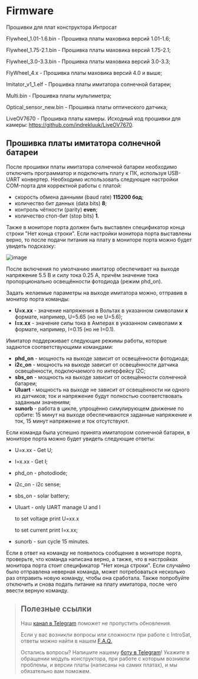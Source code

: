 # Firmware
 Прошивки для плат конструктора Интросат

Flywheel_1.01-1.6.bin - Прошивка платы маховика версий 1.01-1.6;

Flywheel_1.75-2.1.bin - Прошивка платы маховика версий 1.75-2.1;

Flywheel_3.0-3.3.bin - Прошивка платы маховика версий 3.0-3.3;

FlyWheel_4.x - Прошивка платы маховика версий 4.0 и выше;

Imitator_v1_1.elf - Прошивка платы имитатора солнечной батареи;

Multi.bin - Прошивка платы мультиметра;

Optical_sensor_new.bin - Прошивка платы оптического датчика;

LiveOV7670 - Прошивка платы камеры. Исходный код прошивки для камеры: https://github.com/indrekluuk/LiveOV7670.

## Прошивка платы имитатора солнечной батареи

После прошивки платы имитатора солнечной батареи необходимо отключить программатор и подключить плату к ПК, используя USB-UART конвертер. Необходимо использовать следующие настройки COM-порта для корректной работы с платой:
* скорость обмена данными (baud rate) **115200 бод**;
* количество бит данных (data bits) **8**;
* контроль чётности (parity) **even**;
* количество стоп-бит (stop bits) **1**.

Также в мониторе порта должен быть выставлен спецификатор конца строки "Нет конца строки". Если настройки монитора порта выставлены верно, то после подачи питания на плату в мониторе порта можно будет увидеть подсказку:

![image](https://github.com/Obu-IntroSat/Firmware/assets/160022370/58c2fdf9-6064-4f4f-b62b-70e3a40138e8)

После включения по умолчанию имитатор обеспечивает на выходе напряжение 5.5 В и силу тока 0.25 А, причём значение тока пропорционально освещённости фотодиода (режим phd_on).

Задать желаемые параметры на выходе имитатора можно, отправив в монитор порта команды:
* **U=x.xx** - значение напряжения в Вольтах в указанном символами **x** формате, например, U=5.65 (но не U=5.6);
* **I=x.xx** - значение силы тока в Амперах в указанном символами **x** формате, например, I=0.15 (но не I=0.1).

Имитатор поддерживает следующие режимы работы, которые задаются соответствующими командами:
* **phd_on** - мощность на выходе зависит от освещённости фотодиода;
* **i2c_on** - мощность на выходе зависит от освещённости датчика освещённости, подключаемого по интерфейсу I2C;
* **sbs_on** - мощность на выходе зависит от освещённости солнечной батареи;
* **UIuart** - мощность на выходе не зависит от освещённости ни одного из датчиков; ток и напряжение будут полностью соответствовать заданным значениям;
* **sunorb** - работа в цикле, упрощённо симулирующем движение по орбите: 15 минут на выходе обеспечиваются заданные напряжение и ток, 15 минут напряжение и ток отсутствуют.

Если команда была успешно принята имитатором солнечной батареи, в мониторе порта можно будет увидеть следующие ответы:
* U=x.xx - Get U;
* I=x.xx - Get I;
* phd_on - photodiode;
* i2c_on - i2c sense;
* sbs_on - solar battery;
* UIuart - only UART manage U and I

  to set voltage print U=xx.x

  to set current print I=x.xx;
* sunorb - sun cycle 15 minutes.

Если в ответ на команду не появилось сообщение в мониторе порта, проверьте, что команда написана верно, а также, что в настройках монитора порта стоит спецификатор "Нет конца строки". Если случайно было отправлена неверная команда, может потребоваться несколько раз отправить новую команду, чтобы она сработала. Также попробуйте отключить и снова подать питание на плату имитатора, после чего ввести верную команду.

> ## Полезные ссылки
>
> Наш [канал в Telegram](https://t.me/introsat_news) поможет не пропустить обновления.
> 
> Если у вас возникли вопросы или сложности при работе с IntroSat, ответы можно найти в нашем [F.A.Q.](https://docs.google.com/document/d/15KqFrMlc6Jzxut_zMf_pXNx5r5JTjqfKEvCHWx99rEc/edit#heading=h.demjj79bt080)
>
> Остались вопросы? Напишите нашему [боту в Telegram](https://t.me/introsatBot)! Укажите в обращении модуль конструктора, при работе с которым возникли проблемы, и версии платы (написаны на самих платах), и мы обязательно вам поможем.   

